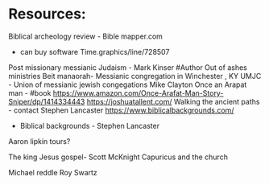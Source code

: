 # Resources:
Biblical archeology review - 
Bible mapper.com
- can buy software 
Time.graphics/line/728507

Post missionary messianic Judaism - Mark Kinser #Author 
Out of ashes ministries 
Beit manaorah- Messianic congregation in Winchester , KY
UMJC - Union of messianic jewish congegations
Mike Clayton 
Once an Arapat man - #book https://www.amazon.com/Once-Arafat-Man-Story-Sniper/dp/1414334443
https://joshuatallent.com/
Walking the ancient paths - contact Stephen Lancaster
https://www.biblicalbackgrounds.com/
- Biblical backgrounds - Stephen Lancaster 

Aaron lipkin tours? 

The king Jesus gospel- Scott McKnight 
Capuricus and the church 


Michael reddle
Roy Swartz 
